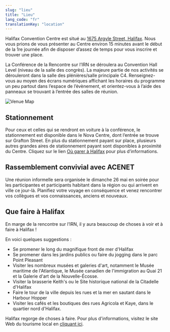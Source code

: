 ```yaml
---
slug: "lieu"
title: "Lieu"
lang_code: "fr"
translationKey: "location"
---
```


Halifax Convention Centre est situé au [1675 Argyle Street, Halifax](https://maps.app.goo.gl/QTG9JZWzJoicKHEF7).
Nous vous prions de vous présenter au Centre environ 15 minutes avant le début de la 1re journée afin de disposer
d’assez de temps pour vous inscrire et trouver une place.

La Conférence de la Rencontre sur l’IRN se déroulera au Convention Hall Level (niveau de la salle des congrès). La
majeure partie de nos activités se dérouleront dans la salle des plénières/salle principale C4. Renseignez-vous au moyen
des écrans numériques affichant les horaires du programme un peu partout dans l’espace de l’évènement, et orientez-vous
à l’aide des panneaux se trouvant à l’entrée des salles de réunion.

<img src="/map.png" class="w-100" alt="Venue Map" title="Venue Map" />

## Stationnement

Pour ceux et celles qui se rendront en voiture à la conférence, le stationnement est disponible dans le Nova Centre, dont l’entrée se trouve sur Grafton Street. En plus du stationnement payant sur place, plusieurs autres grandes aires de stationnement payant sont disponibles à proximité du Centre. Cliquez sur le lien [Où garer à Halifax](https://downtownhalifax.ca/parking) pour plus d’informations.

## Rassemblement convivial avec ACENET

Une réunion informelle sera organisée le dimanche 26 mai en soirée pour les participantes et participants habitant dans
la région ou qui arrivent en ville ce jour-là. Planifiez votre voyage en conséquence et venez rencontrer vos collègues
et vos connaissances, anciens et nouveaux.

## Que faire à Halifax

En marge de la rencontre sur l’IRN, il y aura beaucoup de choses à voir et à faire à Halifax !

En voici quelques suggestions :

* Se promener le long du magnifique front de mer d'Halifax
* Se promener dans les jardins publics ou faire du jogging dans le parc Point Pleasant
* Visiter les nombreux musées et galeries d'art, notamment le Musée maritime de l'Atlantique, le Musée canadien de l'immigration au Quai 21 et la Galerie d'art de la Nouvelle-Écosse.
* Visiter la brasserie Keith's ou le Site historique national de la Citadelle d'Halifax
* Faire le tour de la ville depuis les rues et la mer en sautant dans le Harbour Hopper
* Visiter les cafés et les boutiques des rues Agricola et Kaye, dans le quartier nord d'Halifax.

Halifax regorge de choses à faire. Pour plus d'informations, visitez le site Web du tourisme local en [cliquant ici](https://www.novascotia.com/trip-ideas/stories/perfect-one-three-day-halifax-itinerary).

